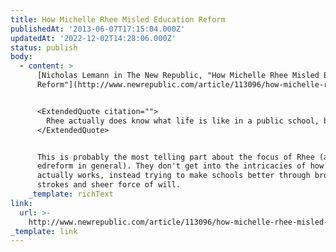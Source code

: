 ```yaml
---
title: How Michelle Rhee Misled Education Reform
publishedAt: '2013-06-07T17:15:04.000Z'
updatedAt: '2022-12-02T14:28:06.000Z'
status: publish
body:
  - content: >
      [Nicholas Lemann in The New Republic, "How Michelle Rhee Misled Education
      Reform"](http://www.newrepublic.com/article/113096/how-michelle-rhee-misled-education-reform):


      <ExtendedQuote citation="">
        Rhee actually does know what life is like in a public school, but she either openly or implicitly removes from the discussion of improving schools any issue that cannot be addressed by twisting the dial of educational labor-management relations in the direction of management. She gives us little or no discussion of pedagogical technique, a hot research topic these days, or of curriculum, another hot topic owing to the advent of the Common Core standards, or of funding levels, or class size, or teacher training, or surrounding schools with social services (which is the secret sauce of Geoffrey Canada's Harlem Children's Zone), or of the burden placed on the system by the expensive growth of special-education programs.
      </ExtendedQuote>


      This is probably the most telling part about the focus of Rhee (and
      edreform in general). They don't get into the intricacies of how teaching
      actually works, instead trying to make schools better through broad
      strokes and sheer force of will.
    _template: richText
link:
  url: >-
    http://www.newrepublic.com/article/113096/how-michelle-rhee-misled-education-reform
_template: link
---
```


